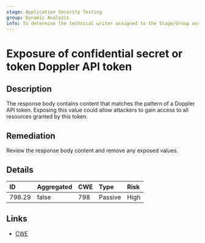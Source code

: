 ```yaml
---
stage: Application Security Testing
group: Dynamic Analysis
info: To determine the technical writer assigned to the Stage/Group associated with this page, see https://handbook.gitlab.com/handbook/product/ux/technical-writing/#assignments
---
```


# Exposure of confidential secret or token Doppler API token

## Description

The response body contains content that matches the pattern of a Doppler API token.
Exposing this value could allow attackers to gain access to all resources granted by this token.

## Remediation

Review the response body content and remove any exposed values.

## Details

| ID | Aggregated | CWE | Type | Risk |
|:---|:--------|:--------|:--------|:--------|
| 798.29 | false | 798 | Passive | High |

## Links

- [CWE](https://cwe.mitre.org/data/definitions/798.html)
